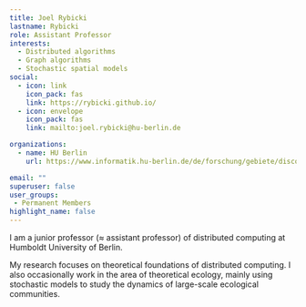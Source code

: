```yaml
---
title: Joel Rybicki
lastname: Rybicki
role: Assistant Professor
interests:
  - Distributed algorithms
  - Graph algorithms
  - Stochastic spatial models
social:
  - icon: link
    icon_pack: fas
    link: https://rybicki.github.io/
  - icon: envelope
    icon_pack: fas
    link: mailto:joel.rybicki@hu-berlin.de

organizations:
  - name: HU Berlin
    url: https://www.informatik.hu-berlin.de/de/forschung/gebiete/disco/lehrstuhl-distributed-computing

email: ""
superuser: false
user_groups:
 - Permanent Members
highlight_name: false
---
```


I am a junior professor (≈ assistant professor) of distributed computing at Humboldt University of Berlin.

My research focuses on theoretical foundations of distributed computing. I also occasionally work in the area of theoretical ecology, mainly using stochastic models to study the dynamics of large-scale ecological communities.